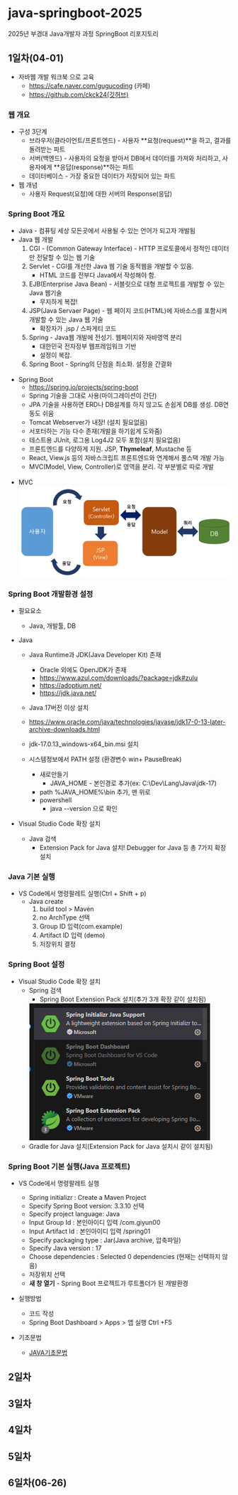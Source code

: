 # java-springboot-2025
2025년 부경대 Java개발자 과정 SpringBoot 리포지토리

## 1일차(04-01)
- 자바웹 개발 워크북 으로 교육
    - https://cafe.naver.com/gugucoding (카페)
    - https://github.com/ckck24(깃허브)
### 웹 개요
- 구성 3단계
    - 브라우저(클라이언트/프론트엔드) - 사용자 **요청(request)**을 하고, 결과를 돌려받는 파트
    - 서버(백엔드) - 사용자의 요청을 받아서 DB에서 데이터를 가져와 처리하고, 사용자에게 **응답(response)**하는 파트
    - 데이터베이스 - 가장 중요한 데이터가 저장되어 있는 파트
- 웹 개념
    - 사용자 Request(요청)에 대한 서버의 Response(응답)

### Spring Boot 개요
- Java - 컴퓨팅 세상 모든곳에서 사용될 수 있는 언어가 되고자 개발됨
- Java 웹 개발
    1. CGI - (Common Gateway Interface) - HTTP 프로토콜에서 정적인 데이터만 전달할 수 있는 웹 기술
    2. Servlet - CGI를 개선한 Java 웹 기술 동적웹을 개발할 수 있음.
        - HTML 코드를 전부다 Java에서 작성해야 함.
    3. EJB(Enterprise Java Bean) - 서블릿으로 대형 프로젝트를 개발할 수 있는 Java 웹기술
        - 무지하게 복잡!
    4. JSP(Java Servaer Page) - 웹 페이지 코드(HTML)에 자바소스를 포함시켜 개발할 수 있는 Java 웹 기술
        - 확장자가 .jsp / 스파게티 코드
    5. Spring - Java웹 개발에 전성기. 웹페이지와 자바영역 분리
        - 대한민국 전자정부 웹프레임워크 기반
        - 설정이 복잡.
    6. Spring Boot - Spring의 단점을 최소화. 설정을 간결화
    <br>
- Spring Boot 
    - https://spring.io/projects/spring-boot
    - Spring 기술을 그대로 사용(마이그레이션이 간단)
    - JPA 기술을 사용하면 ERD나 DB설계를 하지 않고도 손쉽게 DB를 생성. DB연동도 쉬움
    - Tomcat Webserver가 내장! (설치 필요없음)
    - 서포터하는 기능 다수 존재(개발을 하기쉽게 도와줌)
    - 테스트용 JUnit, 로그용 Log4J2 모두 포함(설치 필요없음)
    - 프론트엔드를 다양하게 지원. JSP, **Thymeleaf**, Mustache 등
    - React, View.js 등의 자바스크립트 프론트엔드와 연계해서 풀스택 개발 가능
    - MVC(Model, View, Controller)로 영역을 분리. 각 부분별로 따로 개발
    <br>
- MVC
    <img src="./image/sb001png.png">

### Spring Boot 개발환경 설정
- 필요요소 
    - Java, 개발툴, DB

- Java
    - Java Runtime과 JDK(Java Developer Kit) 존재
        - Oracle 외에도 OpenJDK가 존재
        - https://www.azul.com/downloads/?package=jdk#zulu 
        - https://adoptium.net/
        - https://jdk.java.net/
        
    - Java 17버전 이상 설치
    - https://www.oracle.com/java/technologies/javase/jdk17-0-13-later-archive-downloads.html
    - jdk-17.0.13_windows-x64_bin.msi 설치

    - 시스템정보에서 PATH 설정 (환경변수 win+ PauseBreak)
        - 새로만들기
            - JAVA_HOME - 본인경로 추가(ex: C:\Dev\Lang\Java\jdk-17)
        - path %JAVA_HOME%\bin 추가, 맨 위로
        - powershell
            - java --version 으로 확인
- Visual Studio Code 확장 설치
    - Java 검색
        - Extension Pack for Java 설치! Debugger for Java 등 총 7가지 확장 설치

### Java 기본 실행
- VS Code에서 명령팔레트 실행(Ctrl + Shift + p)
    - Java create
        1. build tool > Maven
        2. no ArchType 선택
        3. Group ID 입력(com.example)
        4. Artifact ID 입력 (demo)
        5. 저장위치 결정

### Spring Boot 설정
- Visual Studio Code 확장 설치
    -  Spring 검색
        - Spring Boot Extension Pack 설치(추가 3개 확장 같이 설치됨)
        <img src="image/sb001-1.png">
    - Gradle for Java 설치(Extension Pack for Java 설치시 같이 설치됨)

### Spring Boot 기본 실행(Java 프로젝트)
- VS Code에서 명령팔레트 실행
    - Spring initializr : Create a Maven Project 
    - Specify Spring Boot version: 3.3.10 선택
    - Specify project language: Java 
    - Input Group Id : 본인아이디 입력 /com.giyun00
    - Input Artifact Id : 본인아이디 입력 /spring01
    - Specify packaging type : Jar(Java archive, 압축파일)
    - Specify Java version : 17
    - Choose dependencies : Selected 0 dependencies (현재는 선택하지 않음)
    - 저장위치 선택 
    - **새 창 열기**  - Spring Boot 프로젝트가 루트폴더가 된 개발환경

- 실행방법
    - 코드 작성
    - Spring Boot Dashboard > Apps > 앱 실행 Ctrl +F5

- 기초문법
    - [JAVA기초문법](JAVA_BASIC.md)

## 2일차

## 3일차

## 4일차

## 5일차

## 6일차(06-26)

